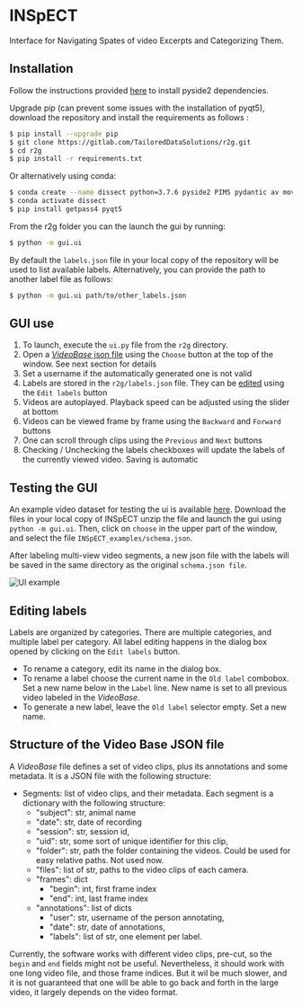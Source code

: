 # INSpECT

Interface for Navigating Spates of video Excerpts and Categorizing Them.

## Installation
Follow the instructions provided [here](https://github.com/PySide/pyside2/wiki/Dependencies) to install pyside2 dependencies.


Upgrade pip (can prevent some issues with the installation of pyqt5), download the repository and install the requirements as follows :

```bash
$ pip install --upgrade pip
$ git clone https://gitlab.com/TailoredDataSolutions/r2g.git
$ cd r2g
$ pip install -r requirements.txt
```

Or alternatively using conda:

```bash
$ conda create --name dissect python=3.7.6 pyside2 PIMS pydantic av moviepy
$ conda activate dissect
$ pip install getpass4 pyqt5
```

From the r2g folder you can the launch the gui by running:

```bash
$ python -m gui.ui
```

By default the `labels.json` file in your local copy of the repository will be used to list available labels. Alternatively, you can provide the path to another label file as follows:

```bash
$ python -m gui.ui path/to/other_labels.json
```

## GUI use

1. To launch, execute the `ui.py` file from the `r2g` directory.
2. Open a [_VideoBase_ json file](#video_base) using the `Choose` button at the top of the window. See next section for details
3. Set a username if the automatically generated one is not valid
4. Labels are stored in the `r2g/labels.json` file. They can be [edited](#label_edit) using the `Edit labels` button
5. Videos are autoplayed. Playback speed can be adjusted using the slider at bottom
6. Videos can be viewed frame by frame using the `Backward` and `Forward` buttons
7. One can scroll through clips using the `Previous` and `Next` buttons
8. Checking / Unchecking the labels checkboxes will update the labels of the currently viewed video. Saving is automatic

## Testing the GUI

An example video dataset for testing the ui is available [here](https://drive.google.com/drive/folders/1XJVYgZSXY3PVUDiT1vgqhJmSErdgJGaz?usp=sharing). Download the files in your local copy of INSpECT unzip the file and launch the gui using `python -m gui.ui`. Then, click on `choose` in the upper part of the window, and select the file `INSpECT_examples/schema.json`. 

After labeling multi-view video segments, a new json file with the labels will be saved in the same directory as the original `schema.json file`.

![UI example](INSpECT_ui.gif)



##  <a name="label_edit"></a> Editing labels

Labels are organized by categories. There are multiple categories, and multiple label per category.
All label editing happens in the dialog box opened by clicking on the `Edit labels` button.
* To rename a category, edit its name in the dialog box.
* To rename a label choose the current name in the `Old label` combobox.
Set a new name below in the `Label` line. New name is set to all previous video labeled in the _VideoBase_.
* To generate a new label, leave the `Old label` selector empty. Set a new name.

##  <a name="video_base"></a> Structure of the Video Base JSON file

A _VideoBase_ file defines a set of video clips, plus its annotations and some metadata.
It is a JSON file with the following structure:
* Segments: list of video clips, and their metadata. Each segment is a dictionary with the following structure:
  * "subject": str, animal name
  * "date": str, date of recording
  * "session": str, session id,
  * "uid": str, some sort of unique identifier for this clip,
  * "folder": str, path the folder containing the videos. Could be used for easy relative paths. Not used now.
  * "files": list of str, paths to the video clips of each camera.
  * "frames": dict
    * "begin": int, first frame index
    * "end": int, last frame index
  * "annotations": list of dicts
    * "user": str, username of the person annotating,
    * "date": str, date of annotations,
    * "labels": list of str, one element per label.

Currently, the software works with different video clips, pre-cut, so the `begin` and `end` fields might not be useful.
Nevertheless, it should work with one long video file, and those frame indices. But it wil be much slower, and it is not guaranteed that one
will be able to go back and forth in the large video, it largely depends on the video format.

